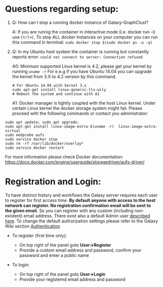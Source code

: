 # Questions regarding setup:

1. Q: How can I stop a running docker instance of Galaxy-GraphClust?

   A: If you are runnig the container in interactive mode (i.e. docker run -i) use `Ctrl+C`. To stop ALL docker instances on your computer you can run this command in terminal:
`sudo docker stop $(sudo docker ps -a -q)`

2. Q: In my Ubuntu host system the container is running but constantly reports error: `could not connect to server: Connection refused`

   A0: Minimum supported Linux kernel is 4.2, please get your kernel by running `uname -r`
   For e.e.g if you have Ubuntu 14.04 you can upgrade the kernel from 3.X to 4.2 version by this command.
   ```
   # For Ubuntu 14.04 with kernel 3.x
   sudo apt-get install linux-generic-lts-wily
   # Reboot the system and continue with A1
   ```
   
   A1: Docker manager is tightly coupled with the host Linux kernel. Under certain Linux kernel the docker storage system might fail. 
   Please proceed with the following commands or contact you administrator:

  ```
  sudo apt update; sudo apt upgrade;
  sudo apt-get install linux-image-extra-$(uname -r)  linux-image-extra-virtual
  sudo modprobe aufs
  sudo service docker stop
  sudo rm -rf /var/lib/docker/overlay*
  sudo service docker restart
  ```
  For more information please check Docker documentation: https://docs.docker.com/engine/userguide/storagedriver/aufs-driver/
  
      
# Registration and Login: 
To have distinct history and workflows the Galaxy server requires each user to register for first access time. **By default anyone with access to the host network can register. No registration confirmation email will be sent to the given email.** So you can register with any custom (including non-existent) email address. There exist also a default Admin user [described here](https://bgruening.github.io/docker-galaxy-stable/users-passwords.html).  To change the default authorization settings please refer to the Galaxy Wiki section [Authentication](https://wiki.galaxyproject.org/Develop/Authentication) 

* To register (first time only):
    * On top right of the panel goto **User→Register**
    * Provide a custom email address and password, confirm your password and enter a public name

* To login:
    * On top right of the panel goto **User→Login**
    * Provide your registered email address and password

